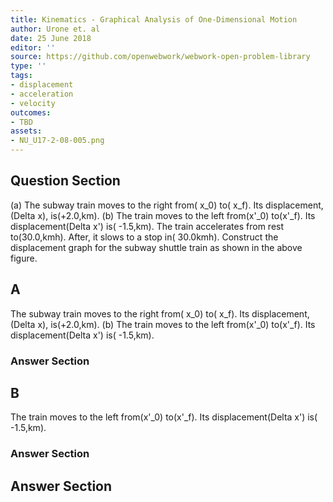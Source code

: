 ```yaml
---
title: Kinematics - Graphical Analysis of One-Dimensional Motion
author: Urone et. al
date: 25 June 2018
editor: ''
source: https://github.com/openwebwork/webwork-open-problem-library
type: ''
tags:
- displacement
- acceleration
- velocity
outcomes:
- TBD
assets:
- NU_U17-2-08-005.png
---
```


## Question Section 

(a) The subway train moves to the right from( x_0) to( x_f). Its displacement,(Delta x), is(+2.0,km). (b) The train moves to the left from(x'_0) to(x'_f). Its displacement(Delta x') is( -1.5,km).
The train accelerates from rest to(30.0,kmh). After, it slows to a stop in( 30.0kmh).
Construct the displacement graph for the subway shuttle train as shown in the above figure.
## A
The subway train moves to the right from( x_0) to( x_f). Its displacement,(Delta x), is(+2.0,km). (b) The train moves to the left from(x'_0) to(x'_f). Its displacement(Delta x') is( -1.5,km).
### Answer Section
## B
The train moves to the left from(x'_0) to(x'_f). Its displacement(Delta x') is( -1.5,km).
### Answer Section


## Answer Section

